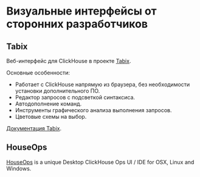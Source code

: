 # Визуальные интерфейсы от сторонних разработчиков

## Tabix

Веб-интерфейс для ClickHouse в проекте [Tabix](https://github.com/tabixio/tabix).

Основные особенности:
- Работает с ClickHouse напрямую из браузера, без необходимости установки дополнительного ПО.
- Редактор запросов с подсветкой синтаксиса.
- Автодополнение команд.
- Инструменты графического анализа выполнения запросов.
- Цветовые схемы на выбор.

[Документация Tabix](https://tabix.io/doc/).

## HouseOps

[HouseOps](https://github.com/HouseOps/HouseOps) is a unique Desktop ClickHouse Ops UI / IDE for OSX, Linux and Windows.

